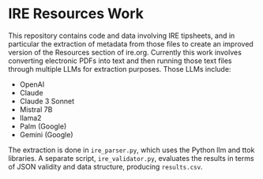# IRE Resources Work

This repository contains code and data involving IRE tipsheets, and in particular the extraction of metadata from those files to create an improved version of the Resources section of ire.org. Currently this work involves converting electronic PDFs into text and then running those text files through multiple LLMs for extraction purposes. Those LLMs include:

* OpenAI
* Claude
* Claude 3 Sonnet
* Mistral 7B
* llama2
* Palm (Google)
* Gemini (Google)

The extraction is done in `ire_parser.py`, which uses the Python llm and ttok libraries. A separate script, `ire_validator.py`, evaluates the results in terms of JSON validity and data structure, producing `results.csv`.
